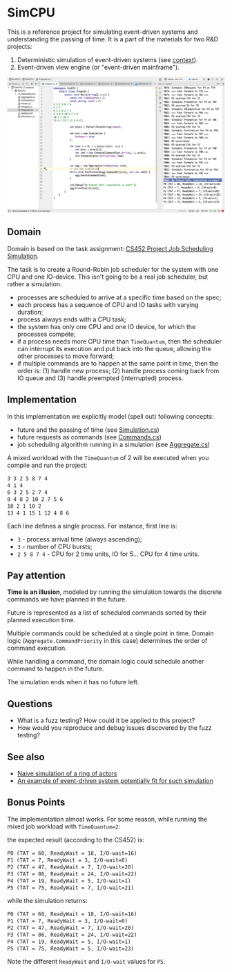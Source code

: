 # SimCPU

This is a reference project for simulating event-driven systems and
understanding the passing of time. It is a part of the materials for two R&D
projects:

1. Deterministic simulation of event-driven systems (see [context](https://abdullin.com/sku-vault/2017-07-15-high-availability-and-performance/)).
2. Event-driven view engine (or "event-driven mainframe").


![screenshot](screenshot.png)

## Domain

Domain is based on the task assignment:
[CS452 Project Job Scheduling Simulation](http://www.cis.gvsu.edu/~dulimarh/CS452/Projects/JS/).

The task is to create a Round-Robin job scheduler for the system with
one CPU and one IO-device. This isn't going to be a real job
scheduler, but rather a simulation.

- processes are scheduled to arrive at a specific time based on the
  spec;
- each process has a sequence of CPU and IO tasks with varying
  duration;
- process always ends with a CPU task;
- the system has only one CPU and one IO device, for which the
  processes compete;
- if a process needs more CPU time than `TimeQuantum`, then the
scheduler can interrupt its execution and put back into the queue,
allowing the other processes to move forward;
- if multiple commands are to happen at the same point in time, then
  the order is: (1) handle new process; (2) handle process coming back
  from IO queue and (3) handle preempted (interrupted) process.

## Implementation

In this implementation we explicitly model (spell out) following
concepts:
- future and the passing of time (see [Simulation.cs](Simulation.cs))
- future requests as commands (see [Commands.cs](Command.cs))
- job scheduling algorithm running in a simulation (see
  [Aggregate.cs](Aggregate.cs))


A mixed workload with the `TimeQuantum` of 2 will be executed when you
compile and run the project:

```
3 3 2 5 8 7 4
4 1 4
6 3 2 5 2 7 4
8 4 8 2 10 2 7 5 6
10 2 1 10 2
13 4 1 15 1 12 4 8 6
```

Each line defines a single process. For instance, first line is:
- `3` - process arrival time (always ascending);
- `3` - number of CPU bursts;
-  `2 5 8 7 4` - CPU for 2 time units, IO for 5... CPU for 4 time units.

## Pay attention

**Time is an illusion**, modeled by running the simulation towards the
discrete commands we have planned in the future.

Future is represented as a list of scheduled commands sorted by their
planned execution time.

Multiple commands could be scheduled at a single point in time. Domain
logic (`Aggregate.CommandPriority` in this case) determines the order
of command execution.

While handling a command, the domain logic could schedule another
command to happen in the future.

The simulation ends when it has no future left.

## Questions

- What is a fuzz testing? How could it be applied to this project?
- How would you reproduce and debug issues discovered by the fuzz testing?

## See also

* [Naive simulation of a ring of actors](https://gist.github.com/abdullin/af7c9b7fd4aa58cadcc346c8e194d9ab)
* [An example of event-driven system potentially fit for such simulation](https://abdullin.com/sku-vault/2017-07-15-high-availability-and-performance/)

## Bonus Points

The implementation almost works. For some reason, while running the
mixed job workload with `TimeQuantum=2`:


the expected result (according to the CS452) is:
```
P0 (TAT = 60, ReadyWait = 18, I/O-wait=16)
P1 (TAT = 7, ReadyWait = 3, I/O-wait=0)
P2 (TAT = 47, ReadyWait = 7, I/O-wait=20)
P3 (TAT = 86, ReadyWait = 24, I/O-wait=22)
P4 (TAT = 19, ReadyWait = 5, I/O-wait=1)
P5 (TAT = 75, ReadyWait = 7, I/O-wait=21)
```

while the simulation returns:

```
P0 (TAT = 60, ReadyWait = 18, I/O-wait=16)
P1 (TAT = 7, ReadyWait = 3, I/O-wait=0)
P2 (TAT = 47, ReadyWait = 7, I/O-wait=20)
P3 (TAT = 86, ReadyWait = 24, I/O-wait=22)
P4 (TAT = 19, ReadyWait = 5, I/O-wait=1)
P5 (TAT = 75, ReadyWait = 5, I/O-wait=23)
```

Note the different `ReadyWait` and `I/O-wait` values for `P5`.
